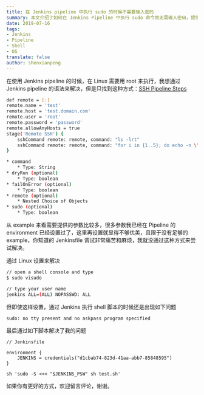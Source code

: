 ```yaml
---
title: 在 Jenkins pipeline 中执行 sudo 的时候不需要输入密码
summary: 本文介绍了如何在 Jenkins Pipeline 中执行 sudo 命令而无需输入密码，提供了具体的实现方法和示例代码。
date: 2019-07-16
tags:
- Jenkins
- Pipeline
- Shell
- OS
translate: false
author: shenxianpeng
---
```


在使用 Jenkins pipeline 的时候，在 Linux 需要用 root 来执行，我想通过 Jenkins pipeline 的语法来解决，但是只找到这种方式：[SSH Pipeline Steps](https://jenkins.io/doc/pipeline/steps/ssh-steps/)



```bash
def remote = [:]
remote.name = 'test'
remote.host = 'test.domain.com'
remote.user = 'root'
remote.password = 'password'
remote.allowAnyHosts = true
stage('Remote SSH') {
    sshCommand remote: remote, command: "ls -lrt"
    sshCommand remote: remote, command: "for i in {1..5}; do echo -n \"Loop \$i \"; date ; sleep 1; done"
}

* command
    * Type: String
* dryRun (optional)
    * Type: boolean
* failOnError (optional)
    * Type: boolean
* remote (optional)
    * Nested Choice of Objects
* sudo (optional)
    * Type: boolean
```

从 example 来看需要提供的参数比较多，很多参数我已经在 Pipeline 的 environment 已经设置过了，这里再设置就显得不够优美，且限于没有足够的 example，你知道的 Jenkinsfile 调试非常痛苦和麻烦，我就没通过这种方式来尝试解决。

通过 Linux 设置来解决

```bash
// open a shell console and type
$ sudo visudo

// type your user name
jenkins ALL=(ALL) NOPASSWD: ALL
```

但即使这样设置，通过 Jenkins 执行 shell 脚本的时候还是出现如下问题

```shell
sudo: no tty present and no askpass program specified
```

最后通过如下脚本解决了我的问题

```shell
// Jenkinsfile

environment {
    JENKINS = credentials("d1cbab74-823d-41aa-abb7-85848595")
}

sh 'sudo -S <<< "$JENKINS_PSW" sh test.sh'
```

如果你有更好的方式，欢迎留言评论，谢谢。
